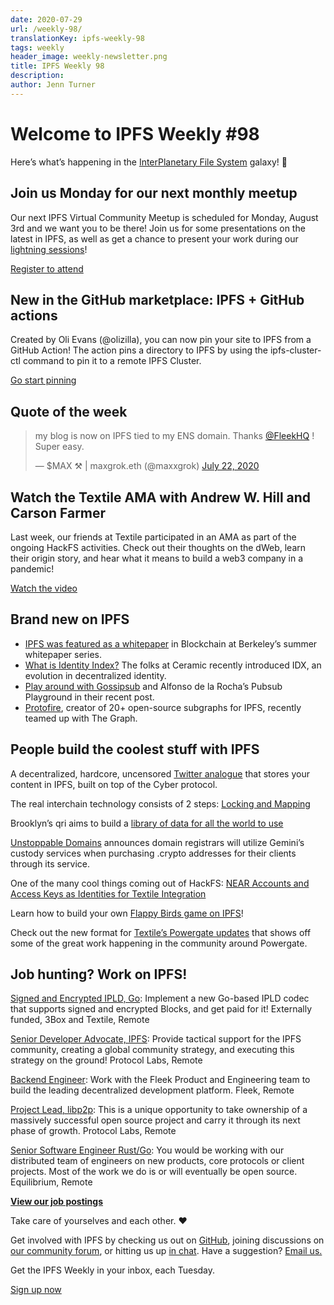 ```yaml
---
date: 2020-07-29
url: /weekly-98/
translationKey: ipfs-weekly-98
tags: weekly
header_image: weekly-newsletter.png
title: IPFS Weekly 98
description:
author: Jenn Turner
---
```


# Welcome to IPFS Weekly #98

Here’s what’s happening in the [InterPlanetary File System](https://ipfs.io/) galaxy! 🚀

## Join us Monday for our next monthly meetup

Our next IPFS Virtual Community Meetup is scheduled for Monday, August 3rd and we want you to be there! Join us for some presentations on the latest in IPFS, as well as get a chance to present your work during our [lightning sessions](https://docs.google.com/document/d/1img1dzYQXAvB2D2Z-7UIHwKAxvODxZNsFj9tSjZdqCA/edit)!

[Register to attend](https://www.crowdcast.io/e/ipfs-community-meetup-august-2020/register)

## New in the GitHub marketplace: IPFS + GitHub actions

Created by Oli Evans (@olizilla), you can now pin your site to IPFS from a GitHub Action! The action pins a directory to IPFS by using the ipfs-cluster-ctl command to pin it to a remote IPFS Cluster.

[Go start pinning](https://github.com/ipfs-shipyard/ipfs-github-action)

## Quote of the week

<blockquote class="twitter-tweet"><p lang="en" dir="ltr">my blog is now on IPFS tied to my ENS domain. Thanks <a href="https://twitter.com/FleekHQ?ref_src=twsrc%5Etfw">@FleekHQ</a> ! Super easy.</p>&mdash; $MAX ⚒️ | maxgrok.eth (@maxxgrok) <a href="https://twitter.com/maxxgrok/status/1286044432081588225?ref_src=twsrc%5Etfw">July 22, 2020</a></blockquote>

## Watch the Textile AMA with Andrew W. Hill and Carson Farmer

Last week, our friends at Textile participated in an AMA as part of the ongoing HackFS activities. Check out their thoughts on the dWeb, learn their origin story, and hear what it means to build a web3 company in a pandemic!

[Watch the video](https://www.youtube.com/watch?v=FqUqGVO63fI&feature=youtu.be)

## Brand new on IPFS

- [IPFS was featured as a whitepaper](https://www.youtube.com/watch?v=fA8p3Vqb89A&feature=youtu.be) in Blockchain at Berkeley’s summer whitepaper series.
- [What is Identity Index?](https://medium.com/@msena/what-is-identity-index-d3594b59633e) The folks at Ceramic recently introduced IDX, an evolution in decentralized identity.
- [Play around with Gossipsub](https://adlrocha.substack.com/p/adlrocha-playing-with-gossipsub) and Alfonso de la Rocha’s Pubsub Playground in their recent post.
- [Protofire](https://medium.com/protofire-blog/protofire-provides-implementation-services-in-the-graph-partnership-7e07591031d7), creator of 20+ open-source subgraphs for IPFS, recently teamed up with The Graph.

## People build the coolest stuff with IPFS

A decentralized, hardcore, uncensored [Twitter analogue](https://cyber.page/ipfs/QmdfKnMkQUDgBa5rK7UiJG4xULRAKttUsEcDJkq5trotjm) that stores your content in IPFS, built on top of the Cyber protocol.

The real interchain technology consists of 2 steps: [Locking and Mapping](https://medium.com/@chainx_org/the-real-inter-chain-technology-consists-of-two-steps-locking-and-mapping-3ea96058886f)

Brooklyn’s qri aims to build a [library of data for all the world to use](https://www.downtownbrooklyn.com/news/2020/brooklyns-qri-aims-to-build-a-library-of-data-for-all-the-world-to-use)

[Unstoppable Domains](https://www.coindesk.com/winklevoss-owned-gemini-now-provides-custody-for-crypto-blockchain-domains) announces domain registrars will utilize Gemini’s custody services when purchasing .crypto addresses for their clients through its service.

One of the many cool things coming out of HackFS: [NEAR Accounts and Access Keys as Identities for Textile Integration](https://vitalpoint.ai/near-textile-integration/)

Learn how to build your own [Flappy Birds game on IPFS](https://www.youtube.com/watch?v=gxHcW84izz0&feature=youtu.be)!

Check out the new format for [Textile’s Powergate updates](https://blog.textile.io/filecoin-powergate-progress-update-for-july-21/) that shows off some of the great work happening in the community around Powergate.

## Job hunting? Work on IPFS!

[Signed and Encrypted IPLD, Go](https://www.notion.so/Signed-and-Encrypted-data-in-IPFS-e1593e90b56e44c38e165109999782ce): Implement a new Go-based IPLD codec that supports signed and encrypted Blocks, and get paid for it! Externally funded, 3Box and Textile, Remote

[Senior Developer Advocate, IPFS](https://jobs.lever.co/protocol/71c4a9b9-af90-4ce9-9dba-8b72507997bf): Provide tactical support for the IPFS community, creating a global community strategy, and executing this strategy on the ground! Protocol Labs, Remote

[Backend Engineer](https://cryptojobslist.com/jobs/backend-engineer-at-fleek-remote): Work with the Fleek Product and Engineering team to build the leading decentralized development platform. Fleek, Remote

[Project Lead, libp2p](https://jobs.lever.co/protocol/27ff3891-6e13-4aa8-b43a-734715e85a26): This is a unique opportunity to take ownership of a massively successful open source project and carry it through its next phase of growth. Protocol Labs, Remote

[Senior Software Engineer Rust/Go](https://www.notion.so/Hiring-Senior-Software-Engineer-Rust-Go-e6c94ccc261f426c80a483c7fc642412): You would be working with our distributed team of engineers on new products, core protocols or client projects. Most of the work we do is or will eventually be open source. Equilibrium, Remote

**[View our job postings](https://jobs.lever.co/protocol)**

Take care of yourselves and each other. ❤️

Get involved with IPFS by checking us out on [GitHub](https://github.com/ipfs), joining discussions on [our community forum](https://discuss.ipfs.io/), or hitting us up [in chat](https://riot.im/app/#/room/#ipfs:matrix.org). Have a suggestion? [Email us.](mailto:newsletter@ipfs.io)

Get the IPFS Weekly in your inbox, each Tuesday.

<p><a href="https://ipfs.us4.list-manage.com/subscribe?u=25473244c7d18b897f5a1ff6b&amp;id=cad54b2230" class="button button-primary">Sign up now</a></p>
